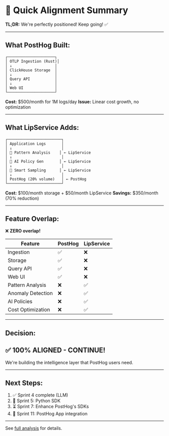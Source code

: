 # 🎯 Quick Alignment Summary

**TL;DR:** We're perfectly positioned! Keep going! ✅

---

## **What PostHog Built:**
```
┌─────────────────────┐
│ OTLP Ingestion (Rust)│
│ ↓                   │
│ ClickHouse Storage  │
│ ↓                   │
│ Query API           │
│ ↓                   │
│ Web UI              │
└─────────────────────┘
```
**Cost:** $500/month for 1M logs/day
**Issue:** Linear cost growth, no optimization

---

## **What LipService Adds:**
```
┌────────────────────────┐
│ Application Logs       │
│ ↓                      │
│ 🧠 Pattern Analysis    │ ← LipService
│ ↓                      │
│ 🤖 AI Policy Gen       │ ← LipService
│ ↓                      │
│ 🎯 Smart Sampling      │ ← LipService
│ ↓                      │
│ PostHog (20% volume)   │ ← PostHog
└────────────────────────┘
```
**Cost:** $100/month storage + $50/month LipService
**Savings:** $350/month (70% reduction)

---

## **Feature Overlap:**
❌ **ZERO overlap!**

| Feature | PostHog | LipService |
|---------|---------|-----------|
| Ingestion | ✅ | ❌ |
| Storage | ✅ | ❌ |
| Query API | ✅ | ❌ |
| Web UI | ✅ | ❌ |
| Pattern Analysis | ❌ | ✅ |
| Anomaly Detection | ❌ | ✅ |
| AI Policies | ❌ | ✅ |
| Cost Optimization | ❌ | ✅ |

---

## **Decision:**
## ✅ **100% ALIGNED - CONTINUE!**

We're building the intelligence layer that PostHog users need.

---

## **Next Steps:**
1. ✅ Sprint 4 complete (LLM)
2. 🚀 Sprint 5: Python SDK
3. ⏳ Sprint 7: Enhance PostHog's SDKs
4. 🎯 Sprint 11: PostHog App integration

---

See [full analysis](POSTHOG_ALIGNMENT_REVIEW.md) for details.

